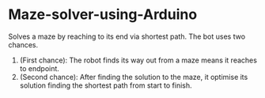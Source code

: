 # Maze-solver-using-Arduino
Solves a maze by reaching to its end via shortest path. The bot uses two chances.
1.	(First chance):  The robot finds its way out from a maze means it reaches to endpoint.
2.	(Second chance): After finding the solution to the maze, it optimise its solution finding the shortest path from start to finish.

